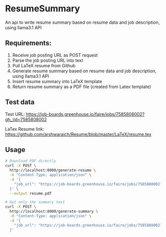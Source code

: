 # ResumeSummary
 An api to write resume summary based on resume data and job description, using llama3.1 API

## Requirements:

1. Receive job posting URL as POST request
2. Parse the job posting URL into text
3. Pull LaTeX resume from Github
4. Generate resume summary based on resume data and job description, using llama3.1 API
5. Insert resume summary into LaTeX template
6. Return resume summary as a PDF file (created from Latex template)


## Test data

Test URL: https://job-boards.greenhouse.io/faire/jobs/7585808002?gh_jid=7585808002

LaTex Resume link: https://github.com/arshwaraich/Resume/blob/master/LaTeX/resume.tex

## Usage

```bash
# Download PDF directly
curl -X POST \
  http://localhost:8000/generate-resume \
  -H "Content-Type: application/json" \
  -d '{
    "job_url": "https://job-boards.greenhouse.io/faire/jobs/7585808002?gh_jid=7585808002"
  }' \
  --output resume.pdf

# Get only the summary text
curl -X POST \
  http://localhost:8000/generate-summary \
  -H "Content-Type: application/json" \
  -d '{
    "job_url": "https://job-boards.greenhouse.io/faire/jobs/7585808002?gh_jid=7585808002"
  }'
```
